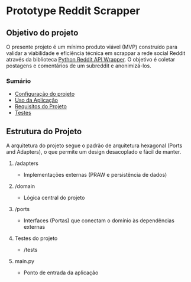 # Prototype Reddit Scrapper 

## Objetivo do projeto

O presente projeto é um mínimo produto viável (MVP) construído para validar a viabilidade e eficiência técnica em scrappar a rede social Reddit através da biblioteca [Python Reddit API Wrapper](https://praw.readthedocs.io/en/stable/). O objetivo é coletar postagens e comentários de um subreddit e anonimizá-los.

### Sumário
- [Configuração do projeto](./config.md)
- [Uso da Aplicação](./docs/usage.md)
- [Requisitos do Projeto](./docs/requirements.md)
- [Testes](./docs/tests.md)

## Estrutura do Projeto
A arquitetura do projeto segue o padrão de arquitetura hexagonal (Ports and Adapters), o que permite um design desacoplado e fácil de manter.

1. /adapters
    - Implementações externas (PRAW e persistência de dados) 

2. /domain 
    - Lógica central do projeto 

3. /ports 
    - Interfaces (Portas) que conectam o domínio às dependências externas 

4. Testes do projeto 
    - /tests 

5. main.py 
    - Ponto de entrada da aplicação
